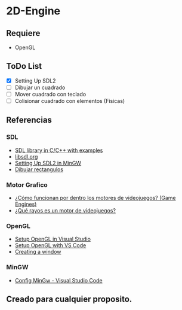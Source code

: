 # 2D-Engine

## Requiere

- OpenGL


## ToDo List

- [x] Setting Up SDL2
- [ ] Dibujar un cuadrado
- [ ] Mover cuadrado con teclado
- [ ] Colisionar cuadrado con elementos (Fisicas)

## Referencias

### SDL
- [SDL library in C/C++ with examples](https://www.geeksforgeeks.org/sdl-library-in-c-c-with-examples/)
- [libsdl.org](https://www.libsdl.org/)
- [Setting Up SDL2 in MinGW](https://lazyfoo.net/tutorials/SDL/01_hello_SDL/windows/mingw/index.php)
- [Dibujar rectangulos](https://dev.to/noah11012/using-sdl2-drawing-rectangles-3hc2)

### Motor Grafico
- [¿Cómo funcionan por dentro los motores de videojuegos? (Game Engines)](https://www.youtube.com/watch?v=t1T0M2mLhzc)
- [¿Qué rayos es un motor de videojuegos?](https://www.youtube.com/watch?v=zNqoz1w84vY)

### OpenGL
- [Setup OpenGL in Visual Studio](https://www.youtube.com/watch?v=HzFatL3WT6g)
- [Setup OpenGL with VS Code](https://medium.com/@vivekjha92/setup-opengl-with-vs-code-82852c653c43)
- [Creating a window](https://learnopengl.com/Getting-started/Creating-a-window)

### MinGW

- [Config MinGw - Visual Studio Code](https://code.visualstudio.com/docs/cpp/config-mingw#_prerequisites)

## Creado para cualquier proposito.
